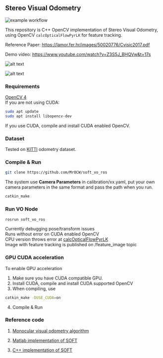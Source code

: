 ## Stereo Visual Odometry
![example workflow](https://github.com/ZhenghaoFei/visual_odom/actions/workflows/cmake.yml/badge.svg)

This repository is C++ OpenCV implementation of Stereo Visual Odometry, using OpenCV `calcOpticalFlowPyrLK` for feature tracking.

Reference Paper: https://lamor.fer.hr/images/50020776/Cvisic2017.pdf

Demo video: https://www.youtube.com/watch?v=Z3S5J_BHQVw&t=17s

![alt text](images/features.png "features")

![alt text](images/trajectory.png "trajectory")

### Requirements
[OpenCV 4](https://opencv.org/)  
If you are not using CUDA:  
```bash
sudo apt update
sudo apt install libopencv-dev 
```
If you use CUDA, compile and install CUDA enabled OpenCV.

### Dataset
Tested on [KITTI](http://www.cvlibs.net/datasets/kitti/eval_odometry.php) odometry dataset.

### Compile & Run
```bash
git clone https://github.com/MrOCW/soft_vo_ros
```
The system use **Camera Parameters** in calibration/xx.yaml, put your own camera parameters in the same format and pass the path when you run.

```bash
catkin_make
```

### Run VO Node
```bash
rosrun soft_vo_ros
```  
Currently debugging pose/transform issues  
Runs without error on CUDA enabled OpenCV  
CPU version throws error at [calcOpticalFlowPyrLK](src/feature.cpp)  
Image with feature tracking is published on /feature_image topic  


### GPU CUDA acceleration
To enable GPU acceleration
1. Make sure you have CUDA compatible GPU.
2. Install CUDA, compile and install CUDA supported OpenCV 
3. When compiling, use 
```bash
catkin_make -DUSE_CUDA=on
```
4. Compile & Run

### Reference code
1. [Monocular visual odometry algorithm](https://github.com/avisingh599/mono-vo/blob/master/README.md)

2. [Matlab implementation of SOFT](https://github.com/Mayankm96/Stereo-Odometry-SOFT/blob/master/README.md)

3. [C++ implementation of SOFT](https://github.com/ZhenghaoFei/visual_odom)  
